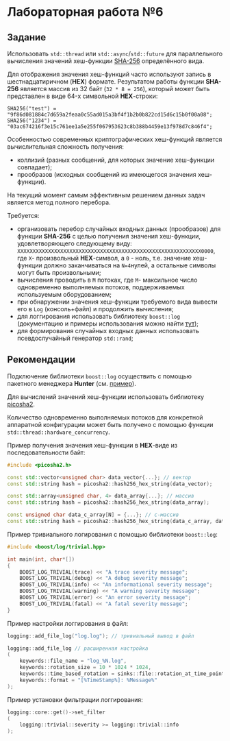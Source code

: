 # Лабораторная работа №6

## Задание

Использовать `std::thread` или `std::async`/`std::future` для параллельного вычисления значений хеш-функции [SHA-256](https://ru.wikipedia.org/wiki/SHA-2) определённого вида.

Для отображения значения хеш-функций часто используют запись в шестнадцатиричном (**HEX**) формате. Результатом работы функции **SHA-256** является массив из 32 байт (`32 * 8 = 256`), который может быть представлен в виде 64-x символьной **HEX**-строки:
```
SHA256("test") = "9f86d081884c7d659a2feaa0c55ad015a3bf4f1b2b0b822cd15d6c15b0f00a08";
SHA256("1234") = "03ac674216f3e15c761ee1a5e255f067953623c8b388b4459e13f978d7c846f4";
```

Особенностью современных криптографических хеш-функций является вычислительная сложность получения:
- коллизий (разных сообщений, для которых значение хеш-функции совпадает);
- прообразов (исходных сообщений из имеющегося значения хеш-функции).

На текущий момент самым эффективным решением данных задач является метод полного перебора.

Требуется:
- организовать перебор случайных входных данных (прообразов) для функции **SHA-256** с целью получения значения хеш-функции, удовлетворяющего следующему виду:
`XXXXXXXXXXXXXXXXXXXXXXXXXXXXXXXXXXXXXXXXXXXXXXXXXXXXXXXXXXXX0000`, где `X`- произвольный **HEX**-символ, а `0` - ноль, т.е. значение хеш-функции должно заканчиваться на `N=4`нулей, а остальные символы могут быть произвольными;
- вычисления проводить в `M` потоках, где `M`- максильное число одновременно выполняемых потоков, поддерживаемых используемым оборудованием;
- при обнаружении значения хеш-функции требуемого вида вывести его в `Log` (консоль+файл) и продолжить вычисления;
- для логгирования использовать библиотеку `boost::log` (документацию и примеры использования можно найти [тут](https://www.boost.org/doc/libs/1_63_0/libs/log/doc/html/log/tutorial.html#log.tutorial.trivial));
- для формирования случайных входных данных использовать псевдослучайный генератор `std::rand`;


## Рекомендации

Подключение библиотеки `boost::log` осуществить с помощью пакетного менеджера **Hunter** (см. [пример](https://docs.hunter.sh/en/latest/packages/pkg/Boost.html)).

Для вычислений значений хеш-функции использовать библиотеку [picosha2](https://github.com/okdshin/PicoSHA2).

Количество одновременно выполняемых потоков для конкретной аппаратной конфигурации может быть получено с помощью функции `std::thread::hardware_concurrency`.

Пример получения значения хеш-функции в **HEX**-виде из последовательности байт:
```cpp
#include <picosha2.h>

const std::vector<unsigned char> data_vector{...}; // вектор
const std::string hash = picosha2::hash256_hex_string(data_vector);

const std::array<unsigned char, 4> data_array{...}; // массив
const std::string hash = picosha2::hash256_hex_string(data_array);

const unsigned char data_c_array[N] = {...}; // c-массив
const std::string hash = picosha2::hash256_hex_string(data_c_array, data_c_array + N);
```

Пример тривиального логирования с помощью библиотеки `boost::log`:
```cpp
#include <boost/log/trivial.hpp>

int main(int, char*[])
{
    BOOST_LOG_TRIVIAL(trace) << "A trace severity message";
    BOOST_LOG_TRIVIAL(debug) << "A debug severity message";
    BOOST_LOG_TRIVIAL(info) << "An informational severity message";
    BOOST_LOG_TRIVIAL(warning) << "A warning severity message";
    BOOST_LOG_TRIVIAL(error) << "An error severity message";
    BOOST_LOG_TRIVIAL(fatal) << "A fatal severity message";
}
```

Пример настройки логгирования в файл:
```cpp
logging::add_file_log("log.log"); // тривиальный вывод в файл

logging::add_file_log // расширенная настройка
(
    keywords::file_name = "log_%N.log",
    keywords::rotation_size = 10 * 1024 * 1024, 
    keywords::time_based_rotation = sinks::file::rotation_at_time_point{0, 0, 0},
    keywords::format = "[%TimeStamp%]: %Message%"
);
```

Пример установки фильтрации логгирования:
```cpp
logging::core::get()->set_filter
(
    logging::trivial::severity >= logging::trivial::info
);
```
